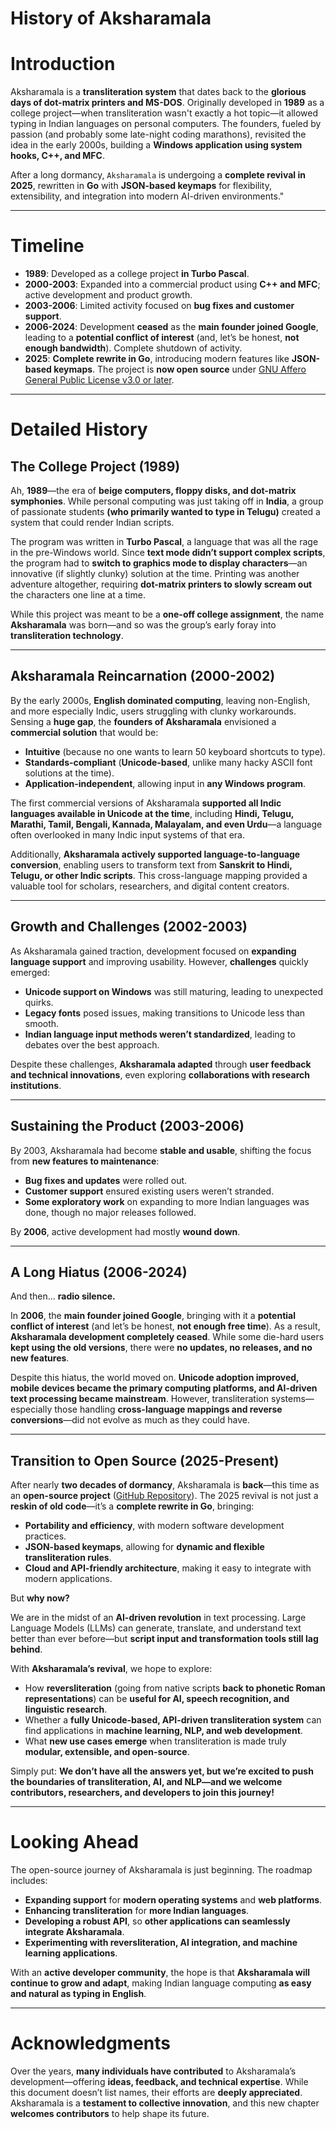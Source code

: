 # History of Aksharamala

# **Introduction**

Aksharamala is a **transliteration system** that dates back to the **glorious days of dot-matrix printers and MS-DOS**. Originally developed in **1989** as a college project—when transliteration wasn't exactly a hot topic—it allowed typing in Indian languages on personal computers. The founders, fueled by passion (and probably some late-night coding marathons), revisited the idea in the early 2000s, building a **Windows application using system hooks, C++, and MFC**.

After a long dormancy, `Aksharamala` is undergoing a **complete revival in 2025**, rewritten in **Go** with **JSON-based keymaps** for flexibility, extensibility, and integration into modern AI-driven environments."

---

# **Timeline**

* **1989**: Developed as a college project **in Turbo Pascal**.  
* **2000-2003**: Expanded into a commercial product using **C++ and MFC**; active development and product growth.  
* **2003-2006**: Limited activity focused on **bug fixes and customer support**.  
* **2006-2024**: Development **ceased** as the **main founder joined Google**, leading to a **potential conflict of interest** (and, let’s be honest, **not enough bandwidth**). Complete shutdown of activity.  
* **2025**: **Complete rewrite in Go**, introducing modern features like **JSON-based keymaps**. The project is **now open source** under [GNU Affero General Public License v3.0 or later](https://github.com/s-annam/aksharamala/blob/main/LICENSE).

---

# **Detailed History**

## **The College Project (1989)**

Ah, **1989**—the era of **beige computers, floppy disks, and dot-matrix symphonies**. While personal computing was just taking off in **India**, a group of passionate students **(who primarily wanted to type in Telugu)** created a system that could render Indian scripts.

The program was written in **Turbo Pascal**, a language that was all the rage in the pre-Windows world. Since **text mode didn’t support complex scripts**, the program had to **switch to graphics mode to display characters**—an innovative (if slightly clunky) solution at the time. Printing was another adventure altogether, requiring **dot-matrix printers to slowly scream out** the characters one line at a time.

While this project was meant to be a **one-off college assignment**, the name **Aksharamala** was born—and so was the group’s early foray into **transliteration technology**.

---

## **Aksharamala Reincarnation (2000-2002)**

By the early 2000s, **English dominated computing**, leaving non-English, and more especially Indic, users struggling with clunky workarounds. Sensing a **huge gap**, the **founders of Aksharamala** envisioned a **commercial solution** that would be:

* **Intuitive** (because no one wants to learn 50 keyboard shortcuts to type).  
* **Standards-compliant** (**Unicode-based**, unlike many hacky ASCII font solutions at the time).  
* **Application-independent**, allowing input in **any Windows program**.

The first commercial versions of Aksharamala **supported all Indic languages available in Unicode at the time**, including **Hindi, Telugu, Marathi, Tamil, Bengali, Kannada, Malayalam, and even Urdu**—a language often overlooked in many Indic input systems of that era.

Additionally, **Aksharamala actively supported language-to-language conversion**, enabling users to transform text from **Sanskrit to Hindi, Telugu, or other Indic scripts**. This cross-language mapping provided a valuable tool for scholars, researchers, and digital content creators.

---

## **Growth and Challenges (2002-2003)**

As Aksharamala gained traction, development focused on **expanding language support** and improving usability. However, **challenges** quickly emerged:

* **Unicode support on Windows** was still maturing, leading to unexpected quirks.  
* **Legacy fonts** posed issues, making transitions to Unicode less than smooth.  
* **Indian language input methods weren’t standardized**, leading to debates over the best approach.

Despite these challenges, **Aksharamala adapted** through **user feedback and technical innovations**, even exploring **collaborations with research institutions**.

---

## **Sustaining the Product (2003-2006)**

By 2003, Aksharamala had become **stable and usable**, shifting the focus from **new features to maintenance**:

* **Bug fixes and updates** were rolled out.  
* **Customer support** ensured existing users weren’t stranded.  
* **Some exploratory work** on expanding to more Indian languages was done, though no major releases followed.

By **2006**, active development had mostly **wound down**.

---

## **A Long Hiatus (2006-2024)**

And then… **radio silence.**

In **2006**, the **main founder joined Google**, bringing with it a **potential conflict of interest** (and let’s be honest, **not enough free time**). As a result, **Aksharamala development completely ceased**. While some die-hard users **kept using the old versions**, there were **no updates, no releases, and no new features**.

Despite this hiatus, the world moved on. **Unicode adoption improved, mobile devices became the primary computing platforms, and AI-driven text processing became mainstream**. However, transliteration systems—especially those handling **cross-language mappings and reverse conversions**—did not evolve as much as they could have.

---

## **Transition to Open Source (2025-Present)**

After nearly **two decades of dormancy**, Aksharamala is **back**—this time as an **open-source project** ([GitHub Repository](https://github.com/s-annam/aksharamala)). The 2025 revival is not just a **reskin of old code**—it’s a **complete rewrite in Go**, bringing:

* **Portability and efficiency**, with modern software development practices.  
* **JSON-based keymaps**, allowing for **dynamic and flexible transliteration rules**.  
* **Cloud and API-friendly architecture**, making it easy to integrate with modern applications.

But **why now?**

We are in the midst of an **AI-driven revolution** in text processing. Large Language Models (LLMs) can generate, translate, and understand text better than ever before—but **script input and transformation tools still lag behind**.

With **Aksharamala’s revival**, we hope to explore:

* How **reversliteration** (going from native scripts **back to phonetic Roman representations**) can be **useful for AI, speech recognition, and linguistic research**.  
* Whether a **fully Unicode-based, API-driven transliteration system** can find applications in **machine learning, NLP, and web development**.  
* What **new use cases emerge** when transliteration is made truly **modular, extensible, and open-source**.

Simply put: **We don’t have all the answers yet, but we’re excited to push the boundaries of transliteration, AI, and NLP—and we welcome contributors, researchers, and developers to join this journey!**

---

# **Looking Ahead**

The open-source journey of Aksharamala is just beginning. The roadmap includes:

* **Expanding support** for **modern operating systems** and **web platforms**.  
* **Enhancing transliteration** for **more Indian languages**.  
* **Developing a robust API**, so **other applications can seamlessly integrate Aksharamala**.  
* **Experimenting with reversliteration, AI integration, and machine learning applications**.

With an **active developer community**, the hope is that **Aksharamala will continue to grow and adapt**, making Indian language computing **as easy and natural as typing in English**.

---

# **Acknowledgments**

Over the years, **many individuals have contributed** to Aksharamala’s development—offering **ideas, feedback, and technical expertise**. While this document doesn’t list names, their efforts are **deeply appreciated**. Aksharamala is a **testament to collective innovation**, and this new chapter **welcomes contributors** to help shape its future.